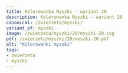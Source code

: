 ```yaml
---
title: Kolorowanka Myszki - wariant 20
description: Kolorowanka Myszki - wariant 20
canonical: /zwierzeta/myszki/
variant_of: myszki
image: /zwierzeta/myszki/20/myszki-20.svg
pdf: /zwierzeta/myszki/20/myszki-20.pdf
alt: "Kolorowanki myszki"
tags:
- zwierzeta
- myszki
---
```

